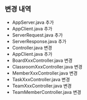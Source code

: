## 변경 내역

- AppServer.java 추가
- AppClient.java 추가
- ServerRequest.java 추가
- ServerResponse.java 추가
- Controller.java 변경
- AppClient.java 추가
- BoardXxxController.java 변경
- ClassroomXxxController.java 변경
- MemberXxxController.java 변경
- TaskXxxController.java 변경
- TeamXxxController.java 변경
- TeamMemberController.java 변경